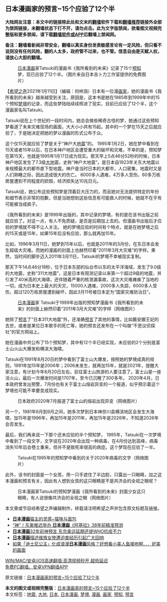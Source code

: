  <h2>日本漫画家的预言~15个应验了12个半</h2> <p class="notice"><b>大陆网友注意：本文中的链接除此处和文末的<a href="https://github.com/bannedbook/fanqiang" >翻墙</a>软件下载和<a href="https://github.com/killgcd/justmysocks/blob/master/README.md">翻墙推荐</a>链接外全部为禁网链接，未翻墙状态下打不开，请勿点击。此为文字版禁闻，欲看图文视频完整版和更多禁闻，请下载<a href="https://github.com/bannedbook/fanqiang">翻墙软件或APP</a>后翻墙上禁闻网。</p><p>备注：翻墙看新闻非常安全，翻墙以真实身份发表敏感言论有一定风险，但只看不说则没有任何风险，翻的人太多，政府管不过来，也不管。信息自由是天赋人权，请放心大胆的翻墙。</b></p>  <div class="entry"> <figure> <p><figcaption><a href="https://www.bannedbook.org/bnews/tag/%e6%97%a5%e6%9c%ac/" class="st_tag internal_tag" rel="tag" title="标签 日本 下的日志">日本</a><a href="https://www.bannedbook.org/bnews/tag/%e6%bc%ab%e7%94%bb/" class="st_tag internal_tag" rel="tag" title="标签 漫画 下的日志">漫画</a>家Tatsuki的漫画书《我所看到的未来》记录了15个<a href="https://www.bannedbook.org/bnews/tag/%E9%A2%84%E7%9F%A5/" class="st_tag internal_tag" rel="tag" title="标签 预知 下的日志">预知</a>梦，现已应验了12个半。（图片来自日本吉卜力工作室提供的免费图片）</figcaption></figure> <p>【<span class='wp_keywordlink_affiliate'><a href="https://www.soundofhope.org" title="希望之声" target="_blank">希望之声</a></span>2021年1月11日】（编辑：何梓涵）日本有一位漫<a href="https://www.bannedbook.org/bnews/tag/%E7%94%BB%E5%AE%B6/" class="st_tag internal_tag" rel="tag" title="标签 画家 下的日志">画家</a>，她的漫画书《我所看到的未来》越来越受到关注，原因是，这本书是她在1985年到1999年中的15个预知<a href="https://www.bannedbook.org/bnews/tag/%E6%A2%A6%E5%A2%83/" class="st_tag internal_tag" rel="tag" title="标签 梦境 下的日志">梦境</a>的记录，而这些梦陆陆续续照进了现实，目前已应验了12个半，这个漫画家名叫Tatsuki。</p> <p>Tatsuki说在上个世纪的一段时间内，她总会做些稀奇古怪的梦，她通过这些预知梦看道了未来灾难现场的画面，大大小小共有15起。其中的一个梦在15天之后就应验了，于是她决定把她的梦以漫画的形式公布于众。</p> <p>这个仅15天就应验了梦是关于“神户大<a href="https://www.bannedbook.org/bnews/tag/%e5%9c%b0%e9%9c%87/" class="st_tag internal_tag" rel="tag" title="标签 地震 下的日志">地震</a>”的。 1995年1月2日，她在梦中看到在15天或者15年以后，在日本神户地区会遭受重大的破坏和灾难，不幸的是，预知梦在第15天，也就是1995年1月17日成为现实。那天早上5点46分52秒的时候，日本神户地区发生了7.3级<a href="https://www.bannedbook.org/bnews/tag/%E5%A4%A7%E5%9C%B0/" class="st_tag internal_tag" rel="tag" title="标签 大地 下的日志">大地</a>震，史称“神户大地震”。是日本自1923年关东大地震以来规模最大的都市直下型地震。神户是当时日本的大都市，人口密集，地震时又是人们熟睡之际，因此造成很大的伤亡。 6000多人遇难，4万多人受伤，60多万栋房屋遭到不同程度的损毁，经济损失达10兆日元。</p>  <p>Tatsuki说，她公布这些预知梦是顶着巨大压力的，而且她对无法提供特定的年份和细节表示非常的抱歉，但是当她想到这些信息有可能救人的时候，她就不在乎有可能被当成疯子。</p> <p>《我所看到的未来》是1999年出版的，其中记录的梦境，有的是在该书出版之前就应验了。对这一点，有人不免质疑，是否是后期加上去的。但漫画书出版后才应验的梦境就不得不让人关注。 她的梦境应验的时间有个特点，就是在她梦境之后的15天或是15年，如果15年后没有应验，那么就再加15年。</p> <p>比如，1996年3月11日，她梦到15年以后，也就是2011年的3月份，在东日本会发生超级大灾难。而她的漫画的封面上也赫然印着“2011年3月大灾难”的字样。果然，当时间的脚步迈入2011年3月11日，Tatsuki的梦境不幸被现实复制。</p>  <p>那天下午14点46分18秒，位于日本东部的仙台市以东的太平洋海域，发生了9.0级的大地震，史称“311大地震”，这是日本有观测记录以来第一个超过9级的地震，并引发了40米高的大海啸，还伴随着严重的核泄漏事故，这次大灾难瘫痪了当地的一切，成为日本史上最大的天灾，15000人遇难，2000多人失踪，6000多人受伤，超过120万栋房屋遭到破坏，因此3月11号被日​​本定为“国家灾难防治日”。</p> <figure><figcaption><a href="https://www.bannedbook.org/bnews/tag/%e6%97%a5%e6%9c%ac%e6%bc%ab%e7%94%bb/" class="st_tag internal_tag" rel="tag" title="标签 日本漫画 下的日志">日本漫画</a>家 Tatsuki于1999年出版的预知梦漫画书《我所看到的未来》的封面上赫然印着“2011年3月大灾难”的字样（网络图片）</figcaption></figure> <p>她除了<span class='wp_keywordlink'><a href="https://www.bannedbook.org/forum5/" title="预言玄学禁书下载" rel="nofollow">预言</a></span>了“日本311大地震”外，还准确<a href="https://www.bannedbook.org/bnews/tag/%e9%a2%84%e8%a8%80/" class="st_tag internal_tag" rel="tag" title="标签 预言 下的日志">预言</a>了其他的事情，比如戴安娜王妃的去世，或者是某位日本歌手的死亡等，她的预言还发布在一个叫做“不思议侦探社”的官方网站上。</p> <p>她在漫画中共公布了15个预知梦，其中有12个半已经实现，未应验的2个分别是富士山火山大爆发和横滨大海啸。</p>  <p>Tatsuki在1991年8月20日的梦中看到了富士山大爆发，按照她的梦境成真的规则，1991年加15年是2006年；2006未发生，就再加15年，就是2021年，提醒大家注意，有计划今年8月20日左右，前往富士山旅游的人要注意了。富士山是一座活火山，最后一次爆发时间是1707年，至今已沉睡了300多年。 2020年4月，日本政府曾发出预警，7月份也有关于富士山熔岩异变的一个报道，似乎预示着这个梦境也可能不幸要变成现实。</p> <figure><figcaption>日本政府2020年7月报道了富士山的熔岩出现异变（网络图片）</figcaption></figure> <p>另一个，1981年6月到9月之间，她多次梦到日本神奈川县横滨地区会发生大海啸，加15年是1996年，再加15年是2011年，再加15年是2026年，不知道2026年会否发生。</p> <p>最后，我们再来说一下那个还未应验的半个预知梦。 1995年，Tatsuki在一次梦境中看到了一段文字，文字说在2020年会出现一种病毒，在4月份达到高峰，病毒消失10年后会卷土重来，但并不是致死率很高的病症。这个梦现在应验了一半。</p>  <figure><figcaption>Tatsuki在1995年的预知梦中看到的关于2020年病毒的文字（网络图片）</figcaption></figure> <p>此外，该书的封面是一个女孩，用一只手遮住了半边脸，只露出一只眼睛，加之这本漫画和预言有关，因此有人想到女孩的这只眼睛是不是共济会的全视之眼呢？</p> <figure><figcaption>日本漫画家Tatsuki的预知梦漫画《我所看到的未来》封面少女这只眼睛，有人说很像共济会的全视之眼（网络图片）</figcaption></figure> <p>本文章或节目经希望之声编辑制作，转载请注明希望之声并包含原文标题及链接。</p> <ul class='op-related-articles' title='相关阅读'> <li><a href='https://www.bannedbook.org/bnews/comments/20201105/1425873.html' target='_blank'><b>日本漫画</b>猫主的灵感~猫咪与面包</a></li> <li><a href='https://www.bannedbook.org/bnews/comments/20200326/1300525.html' target='_blank'>“神”！东奥推迟举办 <b>日本漫画</b>《阿基拉》38年前精准预测</a></li> <li><a href='https://www.bannedbook.org/bnews/yule/20200325/1299867.html' target='_blank'><b>日本漫画</b>32年前神预言 东京奥运延期还提WHO抗疫不力</a></li> <li><a href='https://www.bannedbook.org/bnews/baitai/20191215/1241699.html' target='_blank'><b>日本漫画</b>描述维族女惨遭迫害经历引起广大回响</a></li> <li><a href='https://www.bannedbook.org/bnews/funmedia/20161208/625195.html' target='_blank'>如果「迪士尼公主」化成浪漫<b>日本漫画</b>风格？好想看小美人鱼接吻啊．．．好美的画面</a></li> </ul> <p class="texttj"> <a href="https://github.com/bannedbook/fanqiang/wiki/V2ray%E6%9C%BA%E5%9C%BA" target="_blank">WIN/MAC/安卓/iOS高速翻墙:高清视频秒开,超低延迟</a><br/> <a href="https://github.com/bannedbook/fanqiang/wiki/%E7%A6%81%E9%97%BB%E7%BD%91%E5%AE%89%E5%8D%93%E7%BF%BB%E5%A2%99%E6%96%B0%E9%97%BBAPP" target="_blank">免费PC翻墙、安卓VPN翻墙APP</a></p><p>原文链接：<a class="src_link"  href="https://www.soundofhope.org/post/462761" target="_blank">日本漫画家的预言~15个应验了12个半</a></p><a name='sharetosocial'></a>       <div><b>本文的图文或视频完整版</b>：<a href='https://www.bannedbook.org/bnews/comments/20210112/1465734.html'>日本漫画家的预言~15个应验了12个半</a></div>  </div><!--END ENTRY--> <div class="postfooter"> <div>本文标签：<a href="https://www.bannedbook.org/bnews/tag/%e5%9c%b0%e9%9c%87/" rel="tag">地震</a>, <a href="https://www.bannedbook.org/bnews/tag/%E5%A4%A7%E5%9C%B0/" rel="tag">大地</a>, <a href="https://www.bannedbook.org/bnews/tag/%e6%97%a5%e6%9c%ac/" rel="tag">日本</a>, <a href="https://www.bannedbook.org/bnews/tag/%e6%97%a5%e6%9c%ac%e6%bc%ab%e7%94%bb/" rel="tag">日本漫画</a>, <a href="https://www.bannedbook.org/bnews/tag/%E6%A2%A6%E5%A2%83/" rel="tag">梦境</a>, <a href="https://www.bannedbook.org/bnews/tag/%e6%bc%ab%e7%94%bb/" rel="tag">漫画</a>, <a href="https://www.bannedbook.org/bnews/tag/%E7%94%BB%E5%AE%B6/" rel="tag">画家</a>, <a href="https://www.bannedbook.org/bnews/tag/%E9%A2%84%E7%9F%A5/" rel="tag">预知</a>, <a href="https://www.bannedbook.org/bnews/tag/%e9%a2%84%e8%a8%80/" rel="tag">预言</a></div>  </div><!--END POSTFOOTER--> 